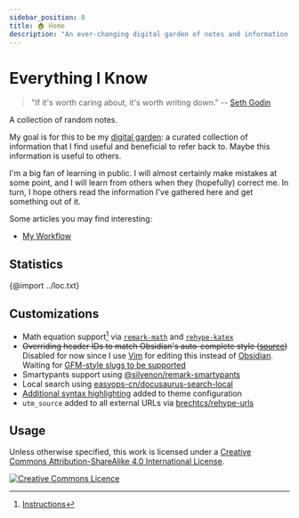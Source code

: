 ```yaml
---
sidebar_position: 0
title: 🏠 Home
description: "An ever-changing digital garden of notes and information I find interesting"
---
```


# Everything I Know

> "If it's worth caring about, it's worth writing down." -- [Seth Godin](https://seths.blog/2022/07/a-good-spec/)

A collection of random notes.

My goal is for this to be my [digital garden](writing/digital-garden.md): a
curated collection of information that I find useful and beneficial to refer
back to. Maybe this information is useful to others.

I'm a big fan of learning in public. I will almost certainly make mistakes at
some point, and I will learn from others when they (hopefully) correct me. In
turn, I hope others read the information I've gathered here and get something
out of it.

Some articles you may find interesting:

- [My Workflow](workflow.md)

## Statistics

{@import ../loc.txt}

## Customizations

- Math equation support[^1] via
  [`remark-math`](https://github.com/remarkjs/remark-math/) and
  [`rehype-katex`](https://github.com/remarkjs/remark-math/blob/main/packages/rehype-katex)
- ~~Overriding header IDs to match Obsidian's auto-complete style
  ([source](https://github.com/b-turchyn/wiki/blob/main/src/plugins/section-prefix.js))~~
  Disabled for now since I use [Vim](devops/vim.md) for editing this instead of
  [Obsidian](https://obsidian.md). Waiting for [GFM-style slugs to be
  supported](https://forum.obsidian.md/t/support-gfm-style-kebab-case-heading-slug-anchor-targets/30350)
- Smartypants support using
  [@silvenon/remark-smartypants](https://github.com/silvenon/remark-smartypants)
- Local search using
  [easyops-cn/docusaurus-search-local](https://github.com/easyops-cn/docusaurus-search-local)
- [Additional syntax
  highlighting](https://docusaurus.io/docs/markdown-features/code-blocks#supported-languages)
  added to theme configuration
- `utm_source` added to all external URLs via
  [brechtcs/rehype-urls](https://github.com/brechtcs/rehype-urls)

[^1]: [Instructions](https://docusaurus.io/docs/markdown-features/math-equations)

## Usage

Unless otherwise specified, this work is licensed under a <a rel="license"
href="http://creativecommons.org/licenses/by-sa/4.0/">Creative Commons
Attribution-ShareAlike 4.0 International License</a>.

<a rel="license" href="http://creativecommons.org/licenses/by-sa/4.0/"><img
alt="Creative Commons Licence"
src="https://i.creativecommons.org/l/by-sa/4.0/80x15.png" /></a>
